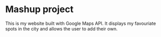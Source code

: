# Mashup project

This is my website built with Google Maps API. It displays my favouriate spots in the city and allows the user to add their own.